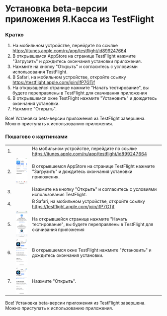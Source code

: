 Установка beta-версии приложения Я.Касса из TestFlight
======================================================

### Кратко

1. На мобильном устройстве, перейдите по ссылке https://itunes.apple.com/ru/app/testflight/id899247664
2. В открывшемся AppStore на странице TestFlight нажмите "Загрузить" и дождитесь окончания установки приложения.
3. Нажмите на кнопку "Открыть" и согласитесь с условиями использования TestFlight.
4. В Safari, на мобильном устройстве, откройте ссылку https://testflight.apple.com/join/ifP7GTjf
5. На открывшейся странице нажмите "Начать тестирование", вы будете переправлены в TestFlight для скачивания приложения
6. В открывшемся окне TestFlight нажмите "Установить" и дождитесь окончания установки.
7. Нажмите "Открыть".

Все! Установка beta-версии приложения из TestFlight завершена. Можно приступать к использованию приложения.

### Пошагово с картинками

||||
|----|--------|--------|
| 1. |        | На мобильном устройстве, перейдите по ссылке https://itunes.apple.com/ru/app/testflight/id899247664 |
| 2. | ![](/kassa%20app%20beta/2.png "")   | В открывшемся AppStore на странице TestFlight нажмите "Загрузить" и дождитесь окончания установки приложения. |
| 3. |        | Нажмите на кнопку "Открыть" и согласитесь с условиями использования TestFlight. |
| 4. |        | В Safari, на мобильном устройстве, откройте ссылку https://testflight.apple.com/join/ifP7GTjf |
| 5. | ![](/kassa%20app%20beta/5.png "")   | На открывшейся странице нажмите "Начать тестирование", вы будете переправлены в TestFlight для скачивания приложения |
| 6. | ![](/kassa%20app%20beta/6.png "")   | В открывшемся окне TestFlight нажмите "Установить" и дождитесь окончания установки. |
| 7. | ![](/kassa%20app%20beta/6.png "")   | Нажмите "Открыть". |

Все! Установка beta-версии приложения из TestFlight завершена. Можно приступать к использованию приложения.

<!-- source
https://wiki.yamoney.ru/pages/viewpage.action?pageId=222274375
-->
